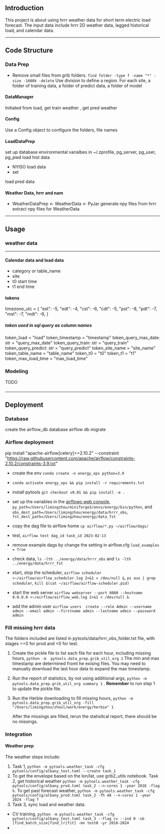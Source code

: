 ## Introduction
This project is about using hrrr weather data for short term electric load forecast.
The input data include hrrr 2D weather data, lagged historical load, and calendar data.



----------
## Code Structure

### Data Prep

- Remove small files from grib folders.  `find folder -type f -name "*" -size -1600k -delete`
Use division to define a region.
For each site, a folder of training data, a folder of predict data, a folder of model


#### DataManager
Initiated from load, get train weather , get pred weather


#### Config
Use a Config object to configure the folders, file names

#### LoadDataPrep
set up database environmental varialbes in ~/.zprofile, pg_server, pg_user, pg_pwd
load hist data
- NYISO load data
- set

load pred data

#### Weather Data, hrrr and nam
* WeatherDataPrep <- WeatherData <- PyJar
generate npy files from hrrr
extract npy files for WeatherData

---------------------

## Usage

### weather data






------
#### Calendar data and load data

* category or table_name
* site
* t0 start time
* t1 end time

#### tokens 
timezone_utc = {
    "est": -5,
    "edt": -4,
    "cst": -6,
    "cdt": -5,
    "pst": -8,
    "pdt": -7,
    "mst": -7,
    "mdt": -6,
}
##### token used in sql query as column names
token_load = "load"
token_timestamp = "timestamp"
token_query_max_date: str = "query_max_date"
token_query_train: str = "query_train"
token_query_predict: str = "query_predict"
token_site_name = "site_name"
token_table_name = "table_name"
token_t0 = "t0"
token_t1 = "t1"
token_max_load_time = "max_load_time"

### Modeling
TODO
### 


-----
## Deployment

### Database
create the airflow_db database
airflow db migrate

### Airflow deployment

pip install "apache-airflow[celery]==2.10.2" --constraint "https://raw.githubusercontent.com/apache/airflow/constraints-2.10.2/constraints-3.9.txt"
- create the env  `conda create -n energy_ops python=3.9`
- `conda activate energy_ops && pip install -r requirements.txt` 
- install pytools `git checkout v0.01 && pip install -e .`
- set up the variables in the [airflowo web console](http://127.0.0.1:8080/home), `py_path=/Users/limingzhou/miniforge3/envs/energy/bin/python`, and `obs_dest_path=/Users/limingzhou/energy/data/hrrr_obs`, `fst_dest_path=/Users/limingzhou/energy/data_fst`
- copy the dag file to airflow home `cp airflow/*.py ~/airflow/dags/`
- test, `airflow test dag_id task_id 2023-02-13`

- remove example dags by change the setting in airflow.cfg `load_examples = True`

- check data, `ls -lth ../energy/data/hrrr_obs` and `ls -lth ../energy/data/hrrr_fst`

- start, stop the scheduler, `airflow scheduler >~/airflow/airflow_scheduler.log 2>&1 < /dev/null &`,  `ps aux | grep scheduler`, `kill $(cat ~/airflow/airflow-scheduler.pid)`
- start the web server `airflow webserver --port 8080 --hostname 0.0.0.0 >~/airflow/airflow_web.log 2>&1 < /dev/null &`
- add the admin user `airflow users  create --role Admin --username admin --email admin --firstname admin --lastname admin --password admin`


### Fill missing hrrr data
The folders included are listed in pytools/data/hrrr_obs_folder.txt file, with stages ==0 for prod and <0 for test.
1. Create the pickle file to list each file for each hour, including missing hours, `python -m  pytools.data_prep.grib_util_org 1` The min and max timestamp are determined fromt he exising files. You may need to manually download the last hour data to expand the max timestamp.
2. Run the report of statistics, by not using additional args, `python -m  pytools.data_prep.grib_util_org summary 1` . __Remember__ to run step 1 to update the pickle file.
3. Run the Herbie downloading to fill missing hours,  `python -m pytools.data_prep.grib_util_org -fill "/Users/limingzhou/zhoul/work/energy/herbie" 1`
   
   After the missings are filled, rerun the statisitcal report, there should be no missings.

### Integration
#### Weather prep
The weather steps include:
1. Task 1, `python -m pytools.weather_task -cfg pytools/config/albany_test.toml --create task_1 `
2. To get the envelope based on the lon/lat, use grib2_utils notebook. Task 2, get historical weather `python -m pytools.weather_task -cfg pytools/config/albany_prod.toml task_2 --n-cores 1 -year 2018 -flag h`. To get past forecast weather, `python -m pytools.weather_task -cfg pytools/config/albany_prod.toml task_2 -fh 48 --n-cores 1 -year 2024 -flag f`
3. Task 3, sync load and weather data.
- CV training, `python -m pytools.weather_task -cfg pytools/config/albany_test.toml task_3 --flag cv --ind 0 -sb [find_batch_size|find_lr|fit] -mn test0 -yr 2018-2024`
- 
